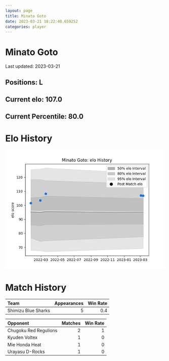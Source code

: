 ```yaml
---  
layout: page  
title: Minato Goto  
date: 2023-03-21 18:22:40.659252  
categories: player  
---
```

# Minato Goto


Last updated: 2023-03-21
## Positions: L

## Current elo: 107.0

## Current Percentile: 80.0

# Elo History


![elo history](history_MinatoGoto.png)
# Match History


| Team                |   Appearances |   Win Rate |
|:--------------------|--------------:|-----------:|
| Shimizu Blue Sharks |             5 |        0.4 |

| Opponent              |   Matches |   Win Rate |
|:----------------------|----------:|-----------:|
| Chugoku Red Regulions |         2 |          1 |
| Kyuden Voltex         |         1 |          0 |
| Mie Honda Heat        |         1 |          0 |
| Urayasu D-Rocks       |         1 |          0 |
